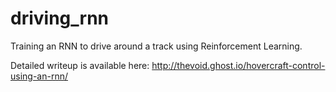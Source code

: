 # driving_rnn
Training an RNN to drive around a track using Reinforcement Learning.

Detailed writeup is available here: http://thevoid.ghost.io/hovercraft-control-using-an-rnn/
